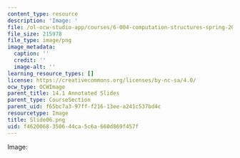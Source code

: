 ```yaml
---
content_type: resource
description: 'Image: '
file: /ol-ocw-studio-app/courses/6-004-computation-structures-spring-2017/f4620068350644ca5c6a660d869f457f_Slide06.png
file_size: 215978
file_type: image/png
image_metadata:
  caption: ''
  credit: ''
  image-alt: ''
learning_resource_types: []
license: https://creativecommons.org/licenses/by-nc-sa/4.0/
ocw_type: OCWImage
parent_title: 14.1 Annotated Slides
parent_type: CourseSection
parent_uid: f65bc7a3-97ff-f216-13ee-a241c537bd4c
resourcetype: Image
title: Slide06.png
uid: f4620068-3506-44ca-5c6a-660d869f457f
---
```

Image: 